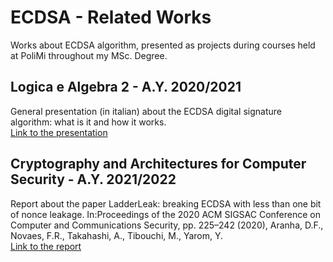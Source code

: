 # ECDSA - Related Works
Works about ECDSA algorithm, presented as projects during courses held at PoliMi throughout my MSc. Degree.

## Logica e Algebra 2 - A.Y. 2020/2021
General presentation (in italian) about the ECDSA digital signature algorithm: what is it and how it works. <br />
[Link to the presentation](https://github.com/edoardosaputelli/ECDSA-RelatedWorks/blob/main/Algoritmo%20di%20firma%20digitale%20ECDSA.pdf)

## Cryptography and Architectures for Computer Security - A.Y. 2021/2022
Report about the paper LadderLeak: breaking ECDSA with less than one bit of nonce leakage. In:Proceedings of the 2020 ACM SIGSAC Conference on Computer and Communications Security, pp. 225–242 (2020), Aranha, D.F., Novaes, F.R., Takahashi, A., Tibouchi, M., Yarom, Y. <br />
[Link to the report](https://github.com/edoardosaputelli/ECDSA-RelatedWorks/blob/main/LadderLeak%20-%20Report%20about%20the%20paper.pdf)
